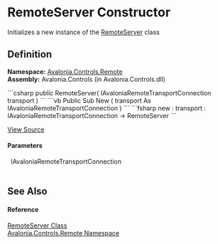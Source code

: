# RemoteServer Constructor


Initializes a new instance of the <a href="T_Avalonia_Controls_Remote_RemoteServer">RemoteServer</a> class



## Definition
**Namespace:** <a href="N_Avalonia_Controls_Remote">Avalonia.Controls.Remote</a>  
**Assembly:** Avalonia.Controls (in Avalonia.Controls.dll)

<Tabs groupId="api-code-preview">
<TabItem value="csharp" label="C#">
```csharp
public RemoteServer(
	IAvaloniaRemoteTransportConnection transport
)
```
</TabItem>
<TabItem value="vb" label="VB">
```vb
Public Sub New ( 
	transport As IAvaloniaRemoteTransportConnection
)
```
</TabItem>
<TabItem value="fsharp" label="F#">
```fsharp
new : 
        transport : IAvaloniaRemoteTransportConnection -> RemoteServer
```
</TabItem>
</Tabs>



<a href="https://github.com/AvaloniaUI/Avalonia/tree/master/src/Avalonia.Controls/Remote/RemoteServer.cs#L21" title="View the source code">View Source</a>



#### Parameters
<dl><dt>  IAvaloniaRemoteTransportConnection</dt><dd> </dd></dl>

## See Also


#### Reference
<a href="T_Avalonia_Controls_Remote_RemoteServer">RemoteServer Class</a>  
<a href="N_Avalonia_Controls_Remote">Avalonia.Controls.Remote Namespace</a>  

